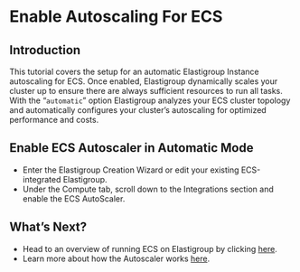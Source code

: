# Enable Autoscaling For ECS

## Introduction

This tutorial covers the setup for an automatic Elastigroup Instance autoscaling for ECS. Once enabled, Elastigroup dynamically scales your cluster up to ensure there are always sufficient resources to run all tasks. With the “`automatic`” option Elastigroup analyzes your ECS cluster topology and automatically configures your cluster’s autoscaling for optimized performance and costs.

## Enable ECS Autoscaler in Automatic Mode

* Enter the Elastigroup Creation Wizard or edit your existing ECS-integrated Elastigroup.
* Under the Compute tab, scroll down to the Integrations section and enable the ECS AutoScaler.

## What’s Next?

* Head to an overview of running ECS on Elastigroup by clicking [here](https://help.dev.spot.io/elastigroup/features/amazon-ecs/elastigroup-for-ecs).
* Learn more about how the Autoscaler works [here](https://help.dev.spot.io/elastigroup/features/amazon-ecs/automatic-autoscaler-for-ecs).
